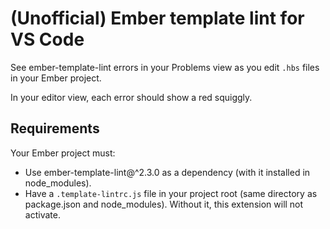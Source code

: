 # (Unofficial) Ember template lint for VS Code

See ember-template-lint errors in your Problems view as you edit `.hbs` files in your Ember project.

In your editor view, each error should show a red squiggly.

## Requirements

Your Ember project must:

- Use ember-template-lint@^2.3.0 as a dependency (with it installed in node_modules).
- Have a `.template-lintrc.js` file in your project root (same directory as package.json and node_modules).
Without it, this extension will not activate.
